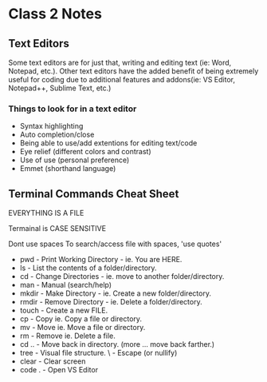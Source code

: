 # Class 2 Notes

## Text Editors

Some text editors are for just that, writing and editing text (ie: Word, Notepad, etc.). Other text editors have the added benefit of being extremely useful for coding due to additional features and addons(ie: VS Editor, Notepad++, Sublime Text, etc.)

### Things to look for in a text editor

* Syntax highlighting
* Auto completion/close
* Being able to use/add extentions for editing text/code
* Eye relief (different colors and contrast)
* Use of use (personal preference)
* Emmet (shorthand language)

## Terminal Commands Cheat Sheet

EVERYTHING IS A FILE

Termainal is CASE SENSITIVE

Dont use spaces To search/access file with spaces, 'use quotes'

* pwd - Print Working Directory - ie. You are HERE.
* ls - List the contents of a folder/directory.
* cd - Change Directories - ie. move to another folder/directory.
* man - Manual (search/help)
* mkdir - Make Directory - ie. Create a new folder/directory.
* rmdir - Remove Directory - ie. Delete a folder/directory.
* touch - Create a new FILE.
* cp - Copy ie. Copy a file or directory.
* mv - Move ie. Move a file or directory.
* rm - Remove ie. Delete a file.
* cd .. - Move back in directory. (more ... move back farther.)
* tree - Visual file structure.
\ - Escape (or nullify)
* clear - Clear screen
* code . - Open VS Editor
